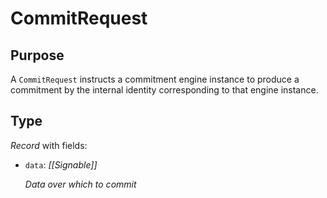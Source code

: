 # CommitRequest

## Purpose

<!-- --8<-- [start:purpose] -->
A `CommitRequest` instructs a commitment engine instance to produce a commitment by the internal identity corresponding to that engine instance.
<!-- --8<-- [end:purpose] -->

## Type

<!-- --8<-- [start:type] -->
<div class="type" markdown>

*Record* with fields:

- `data`: *[[Signable]]*

  *Data over which to commit*
</div>
<!-- --8<-- [end:type] -->
